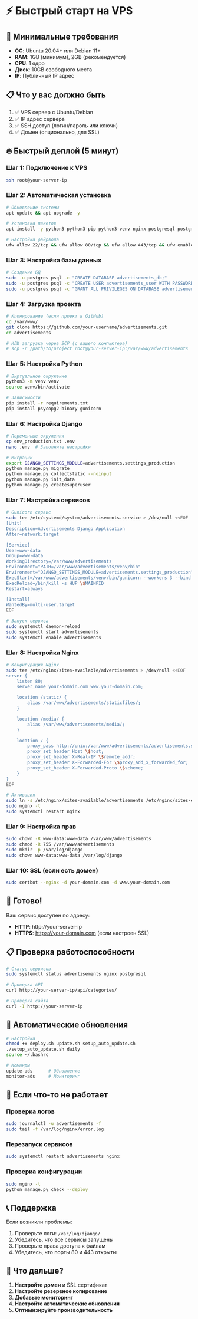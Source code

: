 # ⚡ Быстрый старт на VPS

## 🚀 Минимальные требования

- **ОС**: Ubuntu 20.04+ или Debian 11+
- **RAM**: 1GB (минимум), 2GB (рекомендуется)
- **CPU**: 1 ядро
- **Диск**: 10GB свободного места
- **IP**: Публичный IP адрес

## 📋 Что у вас должно быть

1. ✅ VPS сервер с Ubuntu/Debian
2. ✅ IP адрес сервера
3. ✅ SSH доступ (логин/пароль или ключи)
4. ✅ Домен (опционально, для SSL)

## 🔥 Быстрый деплой (5 минут)

### Шаг 1: Подключение к VPS
```bash
ssh root@your-server-ip
```

### Шаг 2: Автоматическая установка
```bash
# Обновление системы
apt update && apt upgrade -y

# Установка пакетов
apt install -y python3 python3-pip python3-venv nginx postgresql postgresql-contrib git curl certbot python3-certbot-nginx ufw

# Настройка файрвола
ufw allow 22/tcp && ufw allow 80/tcp && ufw allow 443/tcp && ufw enable
```

### Шаг 3: Настройка базы данных
```bash
# Создание БД
sudo -u postgres psql -c "CREATE DATABASE advertisements_db;"
sudo -u postgres psql -c "CREATE USER advertisements_user WITH PASSWORD 'your_password';"
sudo -u postgres psql -c "GRANT ALL PRIVILEGES ON DATABASE advertisements_db TO advertisements_user;"
```

### Шаг 4: Загрузка проекта
```bash
# Клонирование (если проект в GitHub)
cd /var/www/
git clone https://github.com/your-username/advertisements.git
cd advertisements

# ИЛИ загрузка через SCP (с вашего компьютера)
# scp -r /path/to/project root@your-server-ip:/var/www/advertisements
```

### Шаг 5: Настройка Python
```bash
# Виртуальное окружение
python3 -m venv venv
source venv/bin/activate

# Зависимости
pip install -r requirements.txt
pip install psycopg2-binary gunicorn
```

### Шаг 6: Настройка Django
```bash
# Переменные окружения
cp env_production.txt .env
nano .env  # Заполните настройки

# Миграции
export DJANGO_SETTINGS_MODULE=advertisements.settings_production
python manage.py migrate
python manage.py collectstatic --noinput
python manage.py init_data
python manage.py createsuperuser
```

### Шаг 7: Настройка сервисов
```bash
# Gunicorn сервис
sudo tee /etc/systemd/system/advertisements.service > /dev/null <<EOF
[Unit]
Description=Advertisements Django Application
After=network.target

[Service]
User=www-data
Group=www-data
WorkingDirectory=/var/www/advertisements
Environment="PATH=/var/www/advertisements/venv/bin"
Environment="DJANGO_SETTINGS_MODULE=advertisements.settings_production"
ExecStart=/var/www/advertisements/venv/bin/gunicorn --workers 3 --bind unix:/var/www/advertisements/advertisements.sock advertisements.wsgi:application
ExecReload=/bin/kill -s HUP \$MAINPID
Restart=always

[Install]
WantedBy=multi-user.target
EOF

# Запуск сервиса
sudo systemctl daemon-reload
sudo systemctl start advertisements
sudo systemctl enable advertisements
```

### Шаг 8: Настройка Nginx
```bash
# Конфигурация Nginx
sudo tee /etc/nginx/sites-available/advertisements > /dev/null <<EOF
server {
    listen 80;
    server_name your-domain.com www.your-domain.com;

    location /static/ {
        alias /var/www/advertisements/staticfiles/;
    }

    location /media/ {
        alias /var/www/advertisements/media/;
    }

    location / {
        proxy_pass http://unix:/var/www/advertisements/advertisements.sock;
        proxy_set_header Host \$host;
        proxy_set_header X-Real-IP \$remote_addr;
        proxy_set_header X-Forwarded-For \$proxy_add_x_forwarded_for;
        proxy_set_header X-Forwarded-Proto \$scheme;
    }
}
EOF

# Активация
sudo ln -s /etc/nginx/sites-available/advertisements /etc/nginx/sites-enabled/
sudo nginx -t
sudo systemctl restart nginx
```

### Шаг 9: Настройка прав
```bash
sudo chown -R www-data:www-data /var/www/advertisements
sudo chmod -R 755 /var/www/advertisements
sudo mkdir -p /var/log/django
sudo chown www-data:www-data /var/log/django
```

### Шаг 10: SSL (если есть домен)
```bash
sudo certbot --nginx -d your-domain.com -d www.your-domain.com
```

## 🎉 Готово!

Ваш сервис доступен по адресу:
- **HTTP**: http://your-server-ip
- **HTTPS**: https://your-domain.com (если настроен SSL)

## 📋 Проверка работоспособности

```bash
# Статус сервисов
sudo systemctl status advertisements nginx postgresql

# Проверка API
curl http://your-server-ip/api/categories/

# Проверка сайта
curl -I http://your-server-ip
```

## 🔧 Автоматические обновления

```bash
# Настройка
chmod +x deploy.sh update.sh setup_auto_update.sh
./setup_auto_update.sh daily
source ~/.bashrc

# Команды
update-ads      # Обновление
monitor-ads     # Мониторинг
```

## 🚨 Если что-то не работает

### Проверка логов
```bash
sudo journalctl -u advertisements -f
sudo tail -f /var/log/nginx/error.log
```

### Перезапуск сервисов
```bash
sudo systemctl restart advertisements nginx
```

### Проверка конфигурации
```bash
sudo nginx -t
python manage.py check --deploy
```

## 📞 Поддержка

Если возникли проблемы:
1. Проверьте логи: `/var/log/django/`
2. Убедитесь, что все сервисы запущены
3. Проверьте права доступа к файлам
4. Убедитесь, что порты 80 и 443 открыты

## 🎯 Что дальше?

1. **Настройте домен** и SSL сертификат
2. **Настройте резервное копирование**
3. **Добавьте мониторинг**
4. **Настройте автоматические обновления**
5. **Оптимизируйте производительность**
